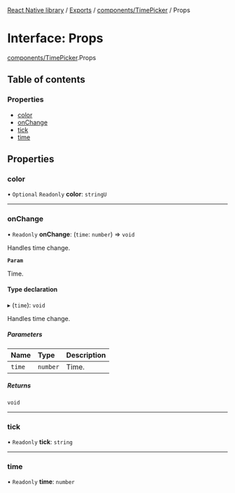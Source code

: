 [React Native library](../index.md) / [Exports](../modules.md) / [components/TimePicker](../modules/components_TimePicker.md) / Props

# Interface: Props

[components/TimePicker](../modules/components_TimePicker.md).Props

## Table of contents

### Properties

- [color](components_TimePicker.Props.md#color)
- [onChange](components_TimePicker.Props.md#onchange)
- [tick](components_TimePicker.Props.md#tick)
- [time](components_TimePicker.Props.md#time)

## Properties

### color

• `Optional` `Readonly` **color**: `stringU`

___

### onChange

• `Readonly` **onChange**: (`time`: `number`) => `void`

Handles time change.

**`Param`**

Time.

#### Type declaration

▸ (`time`): `void`

Handles time change.

##### Parameters

| Name | Type | Description |
| :------ | :------ | :------ |
| `time` | `number` | Time. |

##### Returns

`void`

___

### tick

• `Readonly` **tick**: `string`

___

### time

• `Readonly` **time**: `number`
